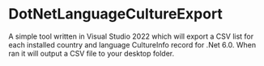 # DotNetLanguageCultureExport
A simple tool written in Visual Studio 2022 which will export a CSV list for each installed country and language CultureInfo record for .Net 6.0. When ran it will output a CSV file to your desktop folder.

